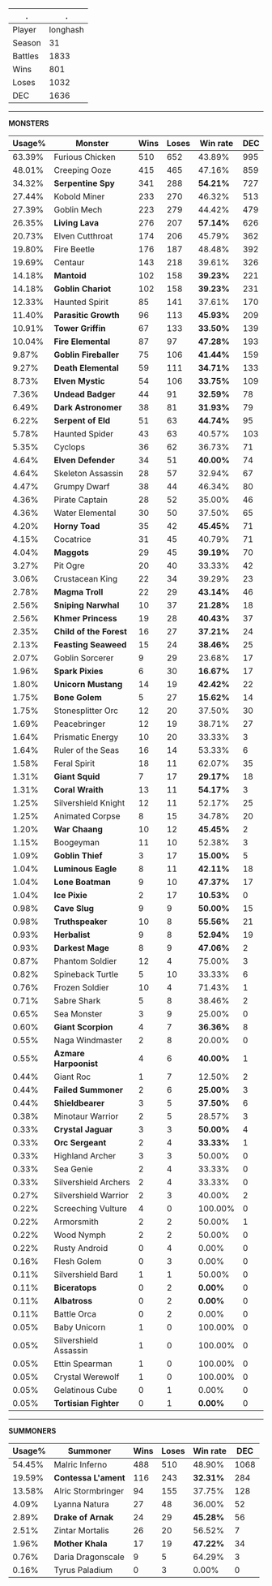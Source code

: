 .|.
|-|-
Player|longhash
Season|31
Battles|1833
Wins|801
Loses|1032
DEC|1636

---
**MONSTERS**

Usage%|Monster|Wins|Loses|Win rate|DEC|
-|-|-|-|-|-|
63.39%|Furious Chicken|510|652|43.89%|995|
48.01%|Creeping Ooze|415|465|47.16%|859|
34.32%|**Serpentine Spy**|341|288|**54.21%**|727|
27.44%|Kobold Miner|233|270|46.32%|513|
27.39%|Goblin Mech|223|279|44.42%|479|
26.35%|**Living Lava**|276|207|**57.14%**|626|
20.73%|Elven Cutthroat|174|206|45.79%|362|
19.80%|Fire Beetle|176|187|48.48%|392|
19.69%|Centaur|143|218|39.61%|326|
14.18%|**Mantoid**|102|158|**39.23%**|221|
14.18%|**Goblin Chariot**|102|158|**39.23%**|231|
12.33%|Haunted Spirit|85|141|37.61%|170|
11.40%|**Parasitic Growth**|96|113|**45.93%**|209|
10.91%|**Tower Griffin**|67|133|**33.50%**|139|
10.04%|**Fire Elemental**|87|97|**47.28%**|193|
9.87%|**Goblin Fireballer**|75|106|**41.44%**|159|
9.27%|**Death Elemental**|59|111|**34.71%**|133|
8.73%|**Elven Mystic**|54|106|**33.75%**|109|
7.36%|**Undead Badger**|44|91|**32.59%**|78|
6.49%|**Dark Astronomer**|38|81|**31.93%**|79|
6.22%|**Serpent of Eld**|51|63|**44.74%**|95|
5.78%|Haunted Spider|43|63|40.57%|103|
5.35%|Cyclops|36|62|36.73%|71|
4.64%|**Elven Defender**|34|51|**40.00%**|74|
4.64%|Skeleton Assassin|28|57|32.94%|67|
4.47%|Grumpy Dwarf|38|44|46.34%|80|
4.36%|Pirate Captain|28|52|35.00%|46|
4.36%|Water Elemental|30|50|37.50%|65|
4.20%|**Horny Toad**|35|42|**45.45%**|71|
4.15%|Cocatrice|31|45|40.79%|71|
4.04%|**Maggots**|29|45|**39.19%**|70|
3.27%|Pit Ogre|20|40|33.33%|42|
3.06%|Crustacean King|22|34|39.29%|23|
2.78%|**Magma Troll**|22|29|**43.14%**|46|
2.56%|**Sniping Narwhal**|10|37|**21.28%**|18|
2.56%|**Khmer Princess**|19|28|**40.43%**|37|
2.35%|**Child of the Forest**|16|27|**37.21%**|24|
2.13%|**Feasting Seaweed**|15|24|**38.46%**|25|
2.07%|Goblin Sorcerer|9|29|23.68%|17|
1.96%|**Spark Pixies**|6|30|**16.67%**|17|
1.80%|**Unicorn Mustang**|14|19|**42.42%**|22|
1.75%|**Bone Golem**|5|27|**15.62%**|14|
1.75%|Stonesplitter Orc|12|20|37.50%|30|
1.69%|Peacebringer|12|19|38.71%|27|
1.64%|Prismatic Energy|10|20|33.33%|3|
1.64%|Ruler of the Seas|16|14|53.33%|6|
1.58%|Feral Spirit|18|11|62.07%|35|
1.31%|**Giant Squid**|7|17|**29.17%**|18|
1.31%|**Coral Wraith**|13|11|**54.17%**|3|
1.25%|Silvershield Knight|12|11|52.17%|25|
1.25%|Animated Corpse|8|15|34.78%|20|
1.20%|**War Chaang**|10|12|**45.45%**|2|
1.15%|Boogeyman|11|10|52.38%|3|
1.09%|**Goblin Thief**|3|17|**15.00%**|5|
1.04%|**Luminous Eagle**|8|11|**42.11%**|18|
1.04%|**Lone Boatman**|9|10|**47.37%**|17|
1.04%|**Ice Pixie**|2|17|**10.53%**|0|
0.98%|**Cave Slug**|9|9|**50.00%**|15|
0.98%|**Truthspeaker**|10|8|**55.56%**|21|
0.93%|**Herbalist**|9|8|**52.94%**|19|
0.93%|**Darkest Mage**|8|9|**47.06%**|2|
0.87%|Phantom Soldier|12|4|75.00%|3|
0.82%|Spineback Turtle|5|10|33.33%|6|
0.76%|Frozen Soldier|10|4|71.43%|1|
0.71%|Sabre Shark|5|8|38.46%|2|
0.65%|Sea Monster|3|9|25.00%|0|
0.60%|**Giant Scorpion**|4|7|**36.36%**|8|
0.55%|Naga Windmaster|2|8|20.00%|0|
0.55%|**Azmare Harpoonist**|4|6|**40.00%**|1|
0.44%|Giant Roc|1|7|12.50%|2|
0.44%|**Failed Summoner**|2|6|**25.00%**|3|
0.44%|**Shieldbearer**|3|5|**37.50%**|6|
0.38%|Minotaur Warrior|2|5|28.57%|3|
0.33%|**Crystal Jaguar**|3|3|**50.00%**|4|
0.33%|**Orc Sergeant**|2|4|**33.33%**|1|
0.33%|Highland Archer|3|3|50.00%|0|
0.33%|Sea Genie|2|4|33.33%|0|
0.33%|Silvershield Archers|2|4|33.33%|0|
0.27%|Silvershield Warrior|2|3|40.00%|2|
0.22%|Screeching Vulture|4|0|100.00%|0|
0.22%|Armorsmith|2|2|50.00%|1|
0.22%|Wood Nymph|2|2|50.00%|0|
0.22%|Rusty Android|0|4|0.00%|0|
0.16%|Flesh Golem|0|3|0.00%|0|
0.11%|Silvershield Bard|1|1|50.00%|0|
0.11%|**Biceratops**|0|2|**0.00%**|0|
0.11%|**Albatross**|0|2|**0.00%**|0|
0.11%|Battle Orca|0|2|0.00%|0|
0.05%|Baby Unicorn|1|0|100.00%|0|
0.05%|Silvershield Assassin|1|0|100.00%|0|
0.05%|Ettin Spearman|1|0|100.00%|0|
0.05%|Crystal Werewolf|1|0|100.00%|0|
0.05%|Gelatinous Cube|0|1|0.00%|0|
0.05%|**Tortisian Fighter**|0|1|**0.00%**|0|

---
**SUMMONERS**

Usage%|Summoner|Wins|Loses|Win rate|DEC|
-|-|-|-|-|-|
54.45%|Malric Inferno|488|510|48.90%|1068|
19.59%|**Contessa L'ament**|116|243|**32.31%**|284|
13.58%|Alric Stormbringer|94|155|37.75%|128|
4.09%|Lyanna Natura|27|48|36.00%|52|
2.89%|**Drake of Arnak**|24|29|**45.28%**|56|
2.51%|Zintar Mortalis|26|20|56.52%|7|
1.96%|**Mother Khala**|17|19|**47.22%**|34|
0.76%|Daria Dragonscale|9|5|64.29%|3|
0.16%|Tyrus Paladium|0|3|0.00%|0|
